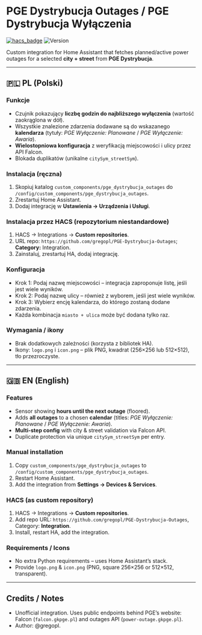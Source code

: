 
# PGE Dystrybucja Outages / PGE Dystrybucja Wyłączenia

[![hacs_badge](https://img.shields.io/badge/HACS-Custom-blue.svg)](https://hacs.xyz/)
![Version](https://img.shields.io/badge/version-0.1.0-green.svg)

Custom integration for Home Assistant that fetches planned/active power outages for a selected **city + street** from **PGE Dystrybucja**.

---

## 🇵🇱 PL (Polski)

### Funkcje
- Czujnik pokazujący **liczbę godzin do najbliższego wyłączenia** (wartość zaokrąglona w dół).
- Wszystkie znalezione zdarzenia dodawane są do wskazanego **kalendarza** (tytuły: _PGE Wyłączenie: Planowane_ / _PGE Wyłączenie: Awaria_).
- **Wielostopniowa konfiguracja** z weryfikacją miejscowości i ulicy przez API Falcon.
- Blokada duplikatów (unikalne `citySym_streetSym`).

### Instalacja (ręczna)
1. Skopiuj katalog `custom_components/pge_dystrybucja_outages` do `/config/custom_components/pge_dystrybucja_outages`.
2. Zrestartuj Home Assistant.
3. Dodaj integrację w **Ustawienia → Urządzenia i Usługi**.

### Instalacja przez HACS (repozytorium niestandardowe)
1. HACS → Integrations → **Custom repositories**.
2. URL repo: `https://github.com/gregopl/PGE-Dystrybucja-Outages`; **Category:** Integration.
3. Zainstaluj, zrestartuj HA, dodaj integrację.

### Konfiguracja
- Krok 1: Podaj nazwę miejscowości – integracja zaproponuje listę, jeśli jest wiele wyników.
- Krok 2: Podaj nazwę ulicy – również z wyborem, jeśli jest wiele wyników.
- Krok 3: Wybierz encję kalendarza, do którego zostaną dodane zdarzenia.
- Każda kombinacja `miasto + ulica` może być dodana tylko raz.

### Wymagania / ikony
- Brak dodatkowych zależności (korzysta z bibliotek HA).
- Ikony: `logo.png` i `icon.png` – plik PNG, kwadrat (256×256 lub 512×512), tło przezroczyste.

---

## 🇬🇧 EN (English)

### Features
- Sensor showing **hours until the next outage** (floored).
- Adds **all outages** to a chosen **calendar** (titles: _PGE Wyłączenie: Planowane_ / _PGE Wyłączenie: Awaria_).
- **Multi-step config** with city & street validation via Falcon API.
- Duplicate protection via unique `citySym_streetSym` per entry.

### Manual installation
1. Copy `custom_components/pge_dystrybucja_outages` to `/config/custom_components/pge_dystrybucja_outages`.
2. Restart Home Assistant.
3. Add the integration from **Settings → Devices & Services**.

### HACS (as custom repository)
1. HACS → Integrations → **Custom repositories**.
2. Add repo URL: `https://github.com/gregopl/PGE-Dystrybucja-Outages`, Category: **Integration**.
3. Install, restart HA, add the integration.

### Requirements / Icons
- No extra Python requirements – uses Home Assistant’s stack.
- Provide `logo.png` & `icon.png` (PNG, square 256×256 or 512×512, transparent).

---

## Credits / Notes
- Unofficial integration. Uses public endpoints behind PGE’s website: Falcon (`falcon.gkpge.pl`) and outages API (`power-outage.gkpge.pl`).  
- Author: @gregopl.
